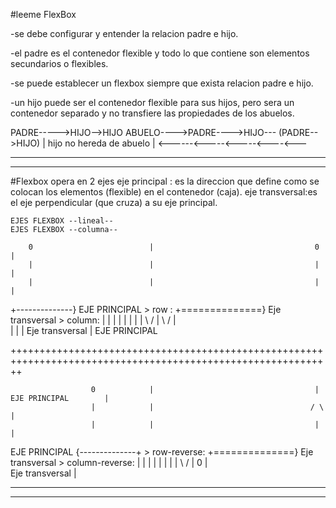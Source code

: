 #leeme FlexBox

-se debe configurar y  entender la relacion padre e hijo.

-el padre es el contenedor flexible y todo lo que contiene son elementos secundarios o flexibles.

-se puede establecer un flexbox siempre que exista relacion padre e hijo.

  -un hijo puede ser el contenedor flexible para sus hijos, pero sera un contenedor separado y no transfiere las propiedades de los abuelos.

   PADRE----->HIJO-->HIJO             ABUELO---->PADRE---->HIJO---
            (PADRE-->HIJO)           |  hijo no hereda de abuelo  |
                                      <------<-----<-----<----<---

-----------------------------------------------------------------------------------------------------------------------------
-----------------------------------------------------------------------------------------------------------------------------
#Flexbox opera en 2 ejes
        eje principal  : es la direccion que define como se colocan los elementos (flexible) en el contenedor (caja).
        eje transversal:es el eje perpendicular (que cruza) a su eje principal.

    EJES FLEXBOX --lineal--                                             EJES FLEXBOX --columna--

        0                          |                                    0                        |
        |                          |                                    |                        |
        |                          |                                    |                        |
+--------------} EJE PRINCIPAL      > row :                      +==============} Eje transversal  > column:
        |                          |                                    |                        |
        |                          |                                    |                        |
       \ /                         |                                   \ /                       |   
        |                                                               |
        |   Eje transversal                                             |   EJE PRINCIPAL        


++++++++++++++++++++++++++++++++++++++++++++++++++++++++++++++++++++++++++++++++++++++++++++++++++++++++++++++

                      0            |                                    |   EJE PRINCIPAL        |
                      |            |                                   / \                       |
                      |            |                                    |                        |
EJE PRINCIPAL  {--------------+     > row-reverse:              +==============} Eje transversal  > column-reverse:
                      |            |                                    |                        |
                      |            |                                    |                        |
                     \ /           |                                    0                        |                           
      Eje transversal |                                                    
 
-----------------------------------------------------------------------------------------------------------------------------
-----------------------------------------------------------------------------------------------------------------------------

   
  
